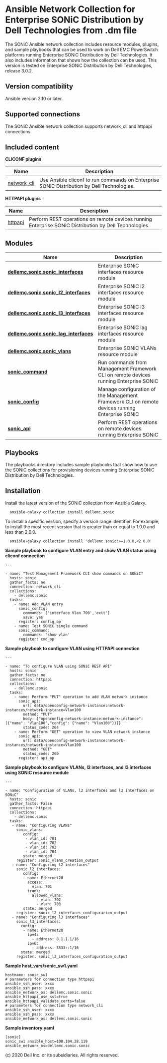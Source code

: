 Ansible Network Collection for Enterprise SONiC Distribution by Dell Technologies from .dm file
===============================================================================================
The SONiC Ansible network collection includes resource modules, plugins, and sample playbooks that can be used to work on Dell EMC PowerSwitch platforms running Enterprise SONiC Distribution by Dell Technologies. It also includes information that shows how the collection can be used. This version is tested on Enterprise SONiC Distribution by Dell Technologies, release 3.0.2.

Version compatibility
-----------------------------
Ansible version 2.10 or later.

Supported connections
---------------------
The SONiC Ansible network collection supports network_cli and httpapi connections.

## Included content
**CLICONF plugins**

Name | Description
--- | ---
[network_cli](https://github.com/ansible-collections/dellemc.sonic)|Use Ansible cliconf to run commands on Enterprise SONiC Distribution by Dell Technologies.

**HTTPAPI plugins**

Name | Description
--- | ---
[httpapi](https://github.com/ansible-collections/dellemc.sonic)|Perform REST operations on remote devices running Enterprise SONiC Distribution by Dell Technologies.

Modules
-------
Name | Description
--- | ---
[**dellemc.sonic.sonic_interfaces**](https://github.com/ansible-collections/dellemc.sonic/blob/master/plugins/modules/sonic_interfaces.py)|Enterprise SONiC interfaces resource module
[**dellemc.sonic.sonic_l2_interfaces**](https://github.com/ansible-collections/dellemc.sonic/tree/master/plugins/modules/sonic_l2_interfaces.py)|Enterprise SONiC l2 interfaces resource module
[**dellemc.sonic.sonic_l3_interfaces**](https://github.com/ansible-collections/dellemc.sonic/tree/master/plugins/modules/sonic_l3_interfaces.py)|Enterprise SONiC l3 interfaces resource module
[**dellemc.sonic.sonic_lag_interfaces**](https://github.com/ansible-collections/dellemc.sonic/tree/master/plugins/modules/sonic_lag_interfaces.py)|Enterprise  SONiC lag interfaces resource module
[**dellemc.sonic.sonic_vlans**](https://github.com/ansible-collections/dellemc.sonic/tree/master/plugins/modules/sonic_vlans.py)|Enterprise SONiC VLANs resource module
[**sonic_command**](https://github.com/ansible-collections/dellemc.sonic/blob/master/plugins/modules/sonic_command.py)|Run commands from Management Framework CLI on remote devices running Enterprise SONiC
[**sonic_config**](https://github.com/ansible-collections/dellemc.sonic/blob/master/plugins/modules/sonic_config.py)|Manage configuration of the Management Framework CLI on remote devices running Enterprise SONiC
[**sonic_api**](https://github.com/ansible-collections/dellemc.sonic/blob/master/plugins/modules/sonic_api.py)|Perform REST operations on remote devices running Enterprise SONiC

Playbooks
---------

The playbooks directory includes sample playbooks that show how to use the SONiC collections for provisioning devices running Enterprise SONiC Distribution by Dell Technologies.

Installation
----------------

Install the latest version of the SONiC collection from Ansible Galaxy.

      ansible-galaxy collection install dellemc.sonic

To install a specific version, specify a version range identifier. For example, to install the most recent version that is greater than or equal to 1.0.0 and less than 2.0.0.

      ansible-galaxy collection install 'dellemc.sonic:>=1.0.0,<2.0.0'

**Sample playbook to configure VLAN entry and show VLAN status using cliconf connection**

    ---

    - name: "Test Management Framework CLI show commands on SONiC"
      hosts: sonic
      gather_facts: no
      connection: network_cli
      collections:
        - dellemc.sonic
      tasks:
        - name: Add VLAN entry
          sonic_config:
            commands: ['interface Vlan 700','exit']
            save: yes
          register: config_op
        - name: Test SONiC single command
          sonic_command:
            commands: 'show vlan'
          register: cmd_op

**Sample playbook to configure VLAN using HTTPAPI connection**

    ---

    - name: "To configure VLAN using SONiC REST API"
      hosts: sonic
      gather_facts: no
      connection: httpapi
      collections:
        - dellemc.sonic
      tasks:
        - name: Perform "PUT" operation to add VLAN network instance
          sonic_api:
            url: data/openconfig-network-instance:network-instances/network-instance=Vlan100
            method: "PUT"
            body: {"openconfig-network-instance:network-instance": [{"name": "Vlan100","config": {"name": "Vlan100"}}]}
            status_code: 204
        - name: Perform "GET" operation to view VLAN network instance
          sonic_api:
            url: data/openconfig-network-instance:network-instances/network-instance=Vlan100
            method: "GET"
            status_code: 200
          register: api_op

**Sample playbook to configure VLANs, l2 interfaces, and l3 interfaces using SONiC resource module**

    ---

    - name: "Configuration of VLANs, l2 interfaces and l3 interfaces on SONiC"
      hosts: sonic
      gather_facts: False
      connection: httpapi
      collections:
        - dellemc.sonic
      tasks:
       - name: "Configuring VLANs"
         sonic_vlans:
            config:
             - vlan_id: 701
             - vlan_id: 702
             - vlan_id: 703
             - vlan_id: 704
            state: merged
         register: sonic_vlans_creation_output
       - name: "Configuring l2 interfaces"
         sonic_l2_interfaces:
            config:
            - name: Ethernet28
              access:
                vlan: 701
              trunk:
                allowed_vlans:
                  - vlan: 702
                  - vlan: 703
            state: merged
         register: sonic_l2_interfaces_configurarion_output
       - name: "Configuring l3 interfaces"
         sonic_l3_interfaces:
           config:
            - name: Ethernet20
              ipv4:
                - address: 8.1.1.1/16
              ipv6:
                - address: 3333::1/16
           state: merged
         register: sonic_l3_interfaces_configuration_output

**Sample host_vars/sonic_sw1.yaml**

    hostname: sonic_sw1
    # parameters for connection type httpapi
    ansible_ssh_user: xxxx
    ansible_ssh_pass: xxxx
    ansible_network_os: dellemc.sonic.sonic
    ansible_httpapi_use_ssl=true
    ansible_httpapi_validate_certs=false
    # parameters for connection type network_cli
    ansible_ssh_user: xxxx
    ansible_ssh_pass: xxxx
    ansible_network_os: dellemc.sonic.sonic

**Sample inventory.yaml**

    [sonic]
    sonic_sw1 ansible_host=100.104.28.119 ansible_network_os=dellemc.sonic.sonic

(c) 2020 Dell Inc. or its subsidiaries. All rights reserved.
